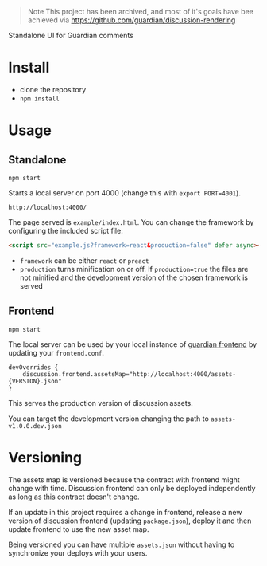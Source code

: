 > Note
> This project has been archived, and most of it's goals have bee achieved via https://github.com/guardian/discussion-rendering

Standalone UI for Guardian comments

# Install

- clone the repository
- `npm install`


# Usage

## Standalone

`npm start`

Starts a local server on port 4000 (change this with `export PORT=4001`).

`http://localhost:4000/`

The page served is `example/index.html`. You can change the framework by configuring the included script file:

```html
<script src="example.js?framework=react&production=false" defer async></script>
```

* `framework` can be either `react` or `preact`
* `production` turns minification on or off. If `production=true` the files are not minified and the development version of the chosen framework is served

## Frontend

`npm start`

The local server can be used by your local instance of [guardian frontend](https://github.com/guardian/frontend) by updating your `frontend.conf`.

```
devOverrides {
    discussion.frontend.assetsMap="http://localhost:4000/assets-{VERSION}.json"
}
```

This serves the production version of discussion assets.

You can target the development version changing the path to `assets-v1.0.0.dev.json`


# Versioning

The assets map is versioned because the contract with frontend might change with time. Discussion frontend can only be deployed independently as long as this contract doesn't change.

If an update in this project requires a change in frontend, release a new version of discussion frontend (updating `package.json`), deploy it and then update frontend to use the new asset map.

Being versioned you can have multiple `assets.json` without having to synchronize your deploys with your users.

